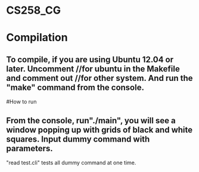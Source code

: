 CS258_CG
==============================
# Compilation
## To compile, if you are using Ubuntu 12.04 or later. Uncomment //for ubuntu in the Makefile and comment out //for other system. And run the "make" command from the console.

#How to run
## From the console, run"./main", you will see a window popping up with grids of black and white squares. Input dummy command with parameters.

"read test.cli" tests all dummy command at one time.
